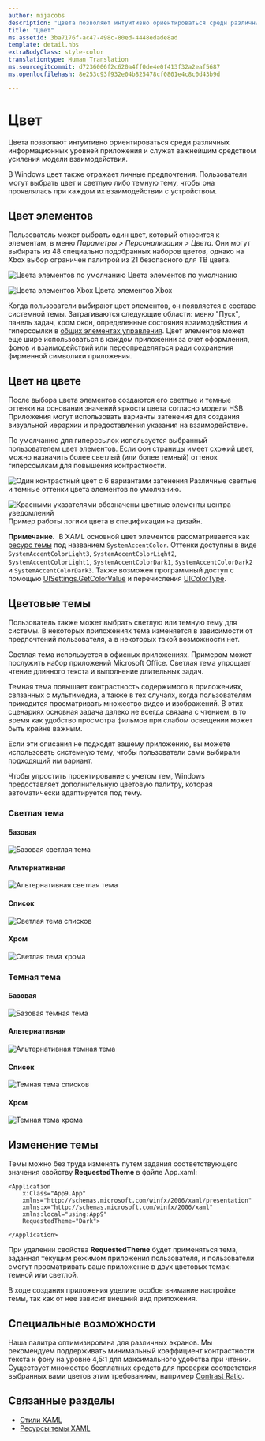 ```yaml
---
author: mijacobs
description: "Цвета позволяют интуитивно ориентироваться среди различных информационных уровней приложения и служат важнейшим средством усиления модели взаимодействия."
title: "Цвет"
ms.assetid: 3ba7176f-ac47-498c-80ed-4448edade8ad
template: detail.hbs
extraBodyClass: style-color
translationtype: Human Translation
ms.sourcegitcommit: d7236006f2c620a4ff0de4e0f413f32a2eaf5687
ms.openlocfilehash: 8e253c93f932e04b825478cf0801e4c8c0d43b9d

---
```


# Цвет

Цвета позволяют интуитивно ориентироваться среди различных информационных уровней приложения и служат важнейшим средством усиления модели взаимодействия.

В Windows цвет также отражает личные предпочтения. Пользователи могут выбрать цвет и светлую либо темную тему, чтобы она проявлялась при каждом их взаимодействии с устройством.

## Цвет элементов

Пользователь может выбрать один цвет, который относится к элементам, в меню *Параметры > Персонализация > Цвета*. Они могут выбирать из 48 специально подобранных наборов цветов, однако на Xbox выбор ограничен палитрой из 21 безопасного для ТВ цвета.

<!-- Alternate version for the dev center. Need to add hex values. -->
![Цвета элементов по умолчанию](images/accentcolorswatch.png) Цвета элементов по умолчанию

![Цвета элементов Xbox](images/accentcolorswatch_xbox.png) Цвета элементов Xbox


Когда пользователи выбирают цвет элементов, он появляется в составе системной темы. Затрагиваются следующие области: меню "Пуск", панель задач, хром окон, определенные состояния взаимодействия и гиперссылки в [общих элементах управления](https://dev.windows.com/design/controls-patterns). Цвет элементов может еще шире использоваться в каждом приложении за счет оформления, фонов и взаимодействий или переопределяться ради сохранения фирменной символики приложения.

## Цвет на цвете

После выбора цвета элементов создаются его светлые и темные оттенки на основании значений яркости цвета согласно модели HSB. Приложения могут использовать варианты затенения для создания визуальной иерархии и предоставления указания на взаимодействие.

По умолчанию для гиперссылок используется выбранный пользователем цвет элементов. Если фон страницы имеет схожий цвет, можно назначить более светлый (или более темный) оттенок гиперссылкам для повышения контрастности.

![Один контрастный цвет с 6 вариантами затенения](images/shades.png) Различные светлые и темные оттенки цвета элементов по умолчанию.

![Красными указателями обозначены цветные элементы центра уведомлений](images/action_center_redline_zoom.png) Пример работы логики цвета в спецификации на дизайн.

**Примечание.**&nbsp;&nbsp;В XAML основной цвет элементов рассматривается как [ресурс темы](https://msdn.microsoft.com/library/windows/apps/Mt187274.aspx) под названием `SystemAccentColor`. Оттенки доступны в виде `SystemAccentColorLight3`, `SystemAccentColorLight2`, `SystemAccentColorLight1`, `SystemAccentColorDark1`, `SystemAccentColorDark2` и `SystemAccentColorDark3`. Также возможен программный доступ с помощью [UISettings.GetColorValue](https://msdn.microsoft.com/library/windows/apps/windows.ui.viewmanagement.uisettings.getcolorvalue.aspx) и перечисления [UIColorType](https://msdn.microsoft.com/library/windows/apps/windows.ui.viewmanagement.uicolortype.aspx).

## Цветовые темы

Пользователь также может выбрать светлую или темную тему для системы. В некоторых приложениях тема изменяется в зависимости от предпочтений пользователя, а в некоторых такой возможности нет.

Светлая тема используется в офисных приложениях. Примером может послужить набор приложений Microsoft Office. Светлая тема упрощает чтение длинного текста и выполнение длительных задач.

Темная тема повышает контрастность содержимого в приложениях, связанных с мультимедиа, а также в тех случаях, когда пользователям приходится просматривать множество видео и изображений. В этих сценариях основная задача далеко не всегда связана с чтением, в то время как удобство просмотра фильмов при слабом освещении может быть крайне важным.

Если эти описания не подходят вашему приложению, вы можете использовать системную тему, чтобы пользователи сами выбирали подходящий им вариант.

Чтобы упростить проектирование с учетом тем, Windows предоставляет дополнительную цветовую палитру, которая автоматически адаптируется под тему.

<!-- OP version -->
### Светлая тема
#### Базовая
![Базовая светлая тема](images/themes-light-base.png)
#### Альтернативная
![Альтернативная светлая тема](images/themes-light-alt.png)
#### Список
![Светлая тема списков](images/themes-light-list.png)
#### Хром
![Светлая тема хрома](images/themes-light-chrome.png)
### Темная тема
#### Базовая
![Базовая темная тема](images/themes-dark-base.png)
#### Альтернативная
![Альтернативная темная тема](images/themes-dark-alt.png)
#### Список
![Темная тема списков](images/themes-dark-list.png)
#### Хром
![Темная тема хрома](images/themes-dark-chrome.png)


## Изменение темы

Темы можно без труда изменять путем задания соответствующего значения свойству **RequestedTheme** в файле App.xaml:

```XAML
<Application
    x:Class="App9.App"
    xmlns="http://schemas.microsoft.com/winfx/2006/xaml/presentation"
    xmlns:x="http://schemas.microsoft.com/winfx/2006/xaml"
    xmlns:local="using:App9"
    RequestedTheme="Dark">

</Application>
```

При удалении свойства **RequestedTheme** будет применяться тема, заданная текущим режимом приложения пользователя, и пользователи смогут просматривать ваше приложение в двух цветовых темах: темной или светлой. 

В ходе создания приложения уделите особое внимание настройке темы, так как от нее зависит внешний вид приложения.

## Специальные возможности

Наша палитра оптимизирована для различных экранов. Мы рекомендуем поддерживать минимальный коэффициент контрастности текста к фону на уровне 4,5:1 для максимального удобства при чтении. Существует множество бесплатных средств для проверки соответствия выбранных вами цветов этим требованиям, например [Contrast Ratio](http://leaverou.github.io/contrast-ratio/).

## Связанные разделы

* [Стили XAML](https://msdn.microsoft.com/windows/uwp/controls-and-patterns/xaml-theme-resources)
* [Ресурсы темы XAML](https://msdn.microsoft.com/windows/uwp/controls-and-patterns/xaml-theme-resources)



<!--HONumber=Aug16_HO3-->


